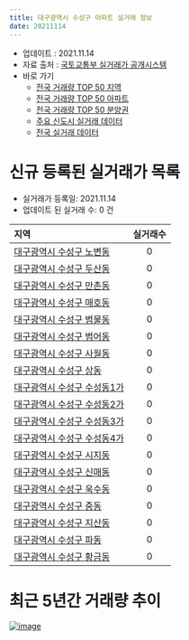 ```yaml
---
title: 대구광역시 수성구 아파트 실거래 정보
date: 20211114
---
```


* 업데이트 : 2021.11.14
* 자료 출처 : [국토교통부 실거래가 공개시스템](http://rt.molit.go.kr)
* 바로 가기
    * [전국 거래량 TOP 50 지역](https://apt-info.github.io/apt-trade-info/tr)
    * [전국 거래량 TOP 50 아파트](https://apt-info.github.io/apt-trade-info/ta)
    * [전국 거래량 TOP 50 분양권](https://apt-info.github.io/apt-trade-info/tb)
    * [주요 신도시 실거래 데이터](https://apt-info.github.io/apt-trade-info/newtown)
    * [전국 실거래 데이터](https://apt-info.github.io/apt-trade-info/all)



<script async src="https://pagead2.googlesyndication.com/pagead/js/adsbygoogle.js"></script>
<!-- 기본광고 -->
<ins class="adsbygoogle"
     style="display:block"
     data-ad-client="ca-pub-1142216861245946"
     data-ad-slot="4805727019"
     data-ad-format="auto"
     data-full-width-responsive="true"></ins>
<script>
     (adsbygoogle = window.adsbygoogle || []).push({});
</script>


# 신규 등록된 실거래가 목록

* 실거래가 등록일: 2021.11.14
* 업데이트 된 실거래 수: 0 건


|지역|실거래수|
|:---|:---:|
|[대구광역시 수성구 노변동](https://apt-info.github.io/apt-trade-info/r497)|0|
|[대구광역시 수성구 두산동](https://apt-info.github.io/apt-trade-info/r500)|0|
|[대구광역시 수성구 만촌동](https://apt-info.github.io/apt-trade-info/r485)|0|
|[대구광역시 수성구 매호동](https://apt-info.github.io/apt-trade-info/r494)|0|
|[대구광역시 수성구 범물동](https://apt-info.github.io/apt-trade-info/r492)|0|
|[대구광역시 수성구 범어동](https://apt-info.github.io/apt-trade-info/r484)|0|
|[대구광역시 수성구 사월동](https://apt-info.github.io/apt-trade-info/r495)|0|
|[대구광역시 수성구 상동](https://apt-info.github.io/apt-trade-info/r498)|0|
|[대구광역시 수성구 수성동1가](https://apt-info.github.io/apt-trade-info/r486)|0|
|[대구광역시 수성구 수성동2가](https://apt-info.github.io/apt-trade-info/r3158)|0|
|[대구광역시 수성구 수성동3가](https://apt-info.github.io/apt-trade-info/r501)|0|
|[대구광역시 수성구 수성동4가](https://apt-info.github.io/apt-trade-info/r487)|0|
|[대구광역시 수성구 시지동](https://apt-info.github.io/apt-trade-info/r493)|0|
|[대구광역시 수성구 신매동](https://apt-info.github.io/apt-trade-info/r496)|0|
|[대구광역시 수성구 욱수동](https://apt-info.github.io/apt-trade-info/r499)|0|
|[대구광역시 수성구 중동](https://apt-info.github.io/apt-trade-info/r489)|0|
|[대구광역시 수성구 지산동](https://apt-info.github.io/apt-trade-info/r491)|0|
|[대구광역시 수성구 파동](https://apt-info.github.io/apt-trade-info/r490)|0|
|[대구광역시 수성구 황금동](https://apt-info.github.io/apt-trade-info/r488)|0|



<script async src="https://pagead2.googlesyndication.com/pagead/js/adsbygoogle.js"></script>
<!-- 기본광고 -->
<ins class="adsbygoogle"
     style="display:block"
     data-ad-client="ca-pub-1142216861245946"
     data-ad-slot="4805727019"
     data-ad-format="auto"
     data-full-width-responsive="true"></ins>
<script>
     (adsbygoogle = window.adsbygoogle || []).push({});
</script>


# 최근 5년간 거래량 추이


<div style="width:100%;">
    <canvas id="deal_progress" height="200"></canvas>
</div>

<script>
new Chart(document.getElementById("deal_progress"), {
    type: 'line',
    data: {
        labels: ['16.01','16.02','16.03','16.04','16.05','16.06','16.07','16.08','16.09','16.10','16.11','16.12','17.01','17.02','17.03','17.04','17.05','17.06','17.07','17.08','17.09','17.10','17.11','17.12','18.01','18.02','18.03','18.04','18.05','18.06','18.07','18.08','18.09','18.10','18.11','18.12','19.01','19.02','19.03','19.04','19.05','19.06','19.07','19.08','19.09','19.10','19.11','19.12','20.01','20.02','20.03','20.04','20.05','20.06','20.07','20.08','20.09','20.10','20.11','20.12','21.01','21.02','21.03','21.04','21.05','21.06','21.07','21.08','21.09','21.10','21.11'],
        datasets: [{
            label: '매매/분양권',
            data: [184,202,250,435,363,432,478,544,616,764,469,599,436,353,440,557,884,1120,1500,929,508,383,462,404,578,616,689,339,405,413,309,536,616,448,347,224,231,156,247,282,299,371,416,438,382,647,855,764,493,495,193,395,571,850,1007,743,974,1259,1031,473,297,227,263,207,228,139,158,168,139,123,14],
            borderColor: "rgba(66, 133, 243, 1)",
            backgroundColor: "rgba(66, 133, 243, 0.05)",
            borderWidth: 1,
            pointRadius: 0,
            fill: false,
            lineTension: 0
        },{
            label: '전/월세',
            data: [412,453,350,346,283,308,333,323,388,473,387,458,393,452,356,250,310,292,377,400,436,428,495,470,487,436,480,375,410,416,394,414,429,533,468,517,568,500,477,418,353,349,377,427,370,482,542,545,471,513,326,389,439,438,532,414,419,467,507,523,481,435,389,382,372,427,471,450,409,381,67],
            borderColor: "rgba(255, 90, 0, 1)",
            backgroundColor: "rgba(255, 90, 0, 0.05)",
            borderWidth: 1,
            pointRadius: 0,
            fill: false,
            lineTension: 0
        },{
            label: '합계',
            data: [596,655,600,781,646,740,811,867,1004,1237,856,1057,829,805,796,807,1194,1412,1877,1329,944,811,957,874,1065,1052,1169,714,815,829,703,950,1045,981,815,741,799,656,724,700,652,720,793,865,752,1129,1397,1309,964,1008,519,784,1010,1288,1539,1157,1393,1726,1538,996,778,662,652,589,600,566,629,618,548,504,81],
            borderColor: "rgba(0, 0, 0, 1)",
            backgroundColor: "rgba(0, 0, 0, 0.03)",
            borderWidth: 0.1,
            pointRadius: 0,
            fill: true,
            lineTension: 0
        }
        ]
    },
    options: {
        responsive: true,
        title: {
            display: false
        },
        tooltips: {
            mode: 'index',
            intersect: false
        },
        hover: {
            mode: 'nearest',
            intersect: true
        },
        scales: {
            xAxes: [{
                display: true,
                scaleLabel: {
                    display: true,
                    labelString: '년/월'
                }
            }],
            yAxes: [{
                display: true,
                ticks: {
                    suggestedMin: 0,
                },
                scaleLabel: {
                    display: true,
                    labelString: '실거래 수'
                }
            }]
        }
    }
});

</script>


[![image](https://apt-info.github.io/images/2020-01-03-apt-trade-info/1024x500.png)](https://play.google.com/store/apps/details?id=com.aptinfo.apttradeinfo)

